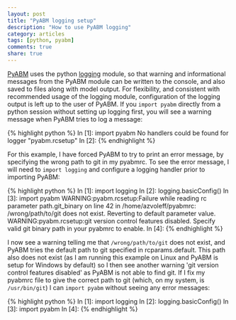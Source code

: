```yaml
---
layout: post
title: "PyABM logging setup"
description: "How to use PyABM logging"
category: articles
tags: [python, pyabm]
comments: true
share: true
---
```


[PyABM](/pyabm) uses the python 
[logging](http://docs.python.org/2/library/logging.html) module, so that 
warning and informational messages from the PyABM module can be written to the 
console, and also saved to files along with model output. For flexibility, and 
consistent with recommended usage of the logging module, configuration of the 
logging output is left up to the user of PyABM. If you `import pyabm` directly 
from a python session without setting up logging first, you will see a warning 
message when PyABM tries to log a message:

{% highlight python %}
In [1]: import pyabm
No handlers could be found for logger "pyabm.rcsetup"
In [2]:
{% endhighlight %}

For this example, I have forced PyABM to try to print an error message, by 
specifying the wrong path to git in my pyabmrc. To see the error message, I 
will need to `import logging` and configure a logging handler prior to 
importing PyABM:

{% highlight python %}
In [1]: import logging
In [2]: logging.basicConfig()
In [3]: import pyabm
WARNING:pyabm.rcsetup:Failure while reading rc parameter path.git_binary on 
line 42 in /home/azvoleff/pyabmrc: /wrong/path/to/git does not exist. Reverting 
to default parameter value.
WARNING:pyabm.rcsetup:git version control features disabled. Specify valid git 
binary path in your pyabmrc to enable.
In [4]:
{% endhighlight %}


I now see a warning telling me that `/wrong/path/to/git` does not exist, and 
PyABM tries the default path to git specified in rcparams.default. This path 
also does not exist (as I am running this example on Linux and PyABM is setup 
for Windows by default) so I then see another warning 'git version control 
features disabled' as PyABM is not able to find git. If I fix my pyabmrc file 
to give the correct path to git (which, on my system, is `/usr/bin/git`) I can 
`import pyabm` without seeing any error messages:

{% highlight python %}
In [1]: import logging
In [2]: logging.basicConfig()
In [3]: import pyabm
In [4]:
{% endhighlight %}

